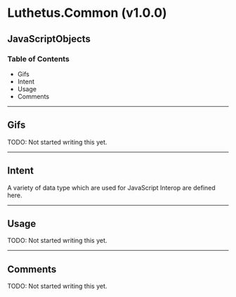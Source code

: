 # Luthetus.Common (v1.0.0)

## JavaScriptObjects

### Table of Contents
- Gifs
- Intent
- Usage
- Comments

---

## Gifs
TODO: Not started writing this yet.

---

## Intent
A variety of data type which are used for JavaScript Interop are defined here.

---

## Usage
TODO: Not started writing this yet.

---

## Comments
TODO: Not started writing this yet.